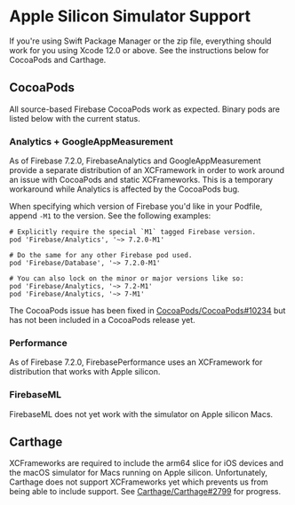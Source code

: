 # Apple Silicon Simulator Support

If you're using Swift Package Manager or the zip file, everything should work for you
using Xcode 12.0 or above. See the instructions below for CocoaPods and Carthage.

## CocoaPods

All source-based Firebase CocoaPods work as expected. Binary pods are listed below with the current
status.

### Analytics + GoogleAppMeasurement

As of Firebase 7.2.0, FirebaseAnalytics and GoogleAppMeasurement provide a separate distribution of
an XCFramework in order to work around an issue with CocoaPods and static XCFrameworks. This is a
temporary workaround while Analytics is affected by the CocoaPods bug.

When specifying which version of Firebase you'd like in your Podfile, append `-M1` to the version.
See the following examples:

```
# Explicitly require the special `M1` tagged Firebase version.
pod 'Firebase/Analytics', '~> 7.2.0-M1'

# Do the same for any other Firebase pod used.
pod 'Firebase/Database', '~> 7.2.0-M1'

# You can also lock on the minor or major versions like so:
pod 'Firebase/Analytics, '~> 7.2-M1'
pod 'Firebase/Analytics, '~> 7-M1'
```

The CocoaPods issue has been fixed in
[CocoaPods/CocoaPods#10234](https://github.com/CocoaPods/CocoaPods/pull/10234) but has not been
included in a CocoaPods release yet.

### Performance

As of Firebase 7.2.0, FirebasePerformance uses an XCFramework for distribution that works with
Apple silicon.

### FirebaseML

FirebaseML does not yet work with the simulator on Apple silicon Macs.

## Carthage

XCFrameworks are required to include the arm64 slice for iOS devices and the macOS simulator for
Macs running on Apple silicon. Unfortunately, Carthage does not support XCFrameworks yet which
prevents us from being able to include support. See
[Carthage/Carthage#2799](https://github.com/Carthage/Carthage/issues/2799) for progress.

